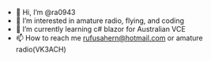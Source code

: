 - 👋 Hi, I’m @ra0943
- 👀 I’m interested in amature radio, flying, and coding
- 🌱 I’m currently learning c# blazor for Australian VCE
- 📫 How to reach me rufusahern@hotmail.com or amature radio(VK3ACH)

<!---
ra0943/ra0943 is a ✨ special ✨ repository because its `README.md` (this file) appears on your GitHub profile.
You can click the Preview link to take a look at your changes.
--->
